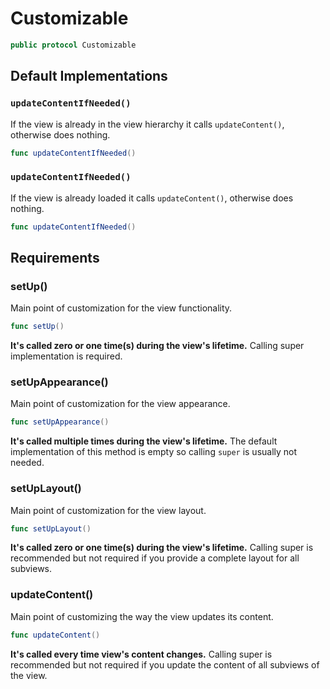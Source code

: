 # Customizable

``` swift
public protocol Customizable 
```

## Default Implementations

### `updateContentIfNeeded()`

If the view is already in the view hierarchy it calls `updateContent()`, otherwise does nothing.

``` swift
func updateContentIfNeeded() 
```

### `updateContentIfNeeded()`

If the view is already loaded it calls `updateContent()`, otherwise does nothing.

``` swift
func updateContentIfNeeded() 
```

## Requirements

### setUp()

Main point of customization for the view functionality.

``` swift
func setUp()
```

**It's called zero or one time(s) during the view's lifetime.** Calling super implementation is required.

### setUpAppearance()

Main point of customization for the view appearance.

``` swift
func setUpAppearance()
```

**It's called multiple times during the view's lifetime.** The default implementation of this method is empty
so calling `super` is usually not needed.

### setUpLayout()

Main point of customization for the view layout.

``` swift
func setUpLayout()
```

**It's called zero or one time(s) during the view's lifetime.** Calling super is recommended but not required
if you provide a complete layout for all subviews.

### updateContent()

Main point of customizing the way the view updates its content.

``` swift
func updateContent()
```

**It's called every time view's content changes.** Calling super is recommended but not required if you update
the content of all subviews of the view.

